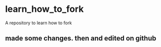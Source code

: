 # learn_how_to_fork

A repository to learn how to fork

## made some changes. then and edited on github
